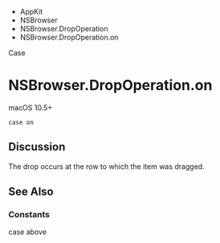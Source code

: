 

- AppKit
- NSBrowser
- NSBrowser.DropOperation
-  NSBrowser.DropOperation.on 

Case

# NSBrowser.DropOperation.on

macOS 10.5+

``` source
case on
```

## Discussion

The drop occurs at the row to which the item was dragged.

## See Also

### Constants

case above

